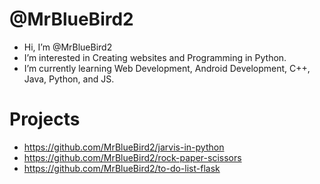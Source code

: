 # @MrBlueBird2
- Hi, I’m @MrBlueBird2
- I’m interested in Creating websites and Programming in Python.
- I’m currently learning Web Development, Android Development, C++, Java, Python, and JS.

# Projects
- https://github.com/MrBlueBird2/jarvis-in-python
- https://github.com/MrBlueBird2/rock-paper-scissors
- https://github.com/MrBlueBird2/to-do-list-flask
<!---
MrBlueBird2/MrBlueBird2 is a ✨ special ✨ repository because its `README.md` (this file) appears on your GitHub profile.
You can click the Preview link to take a look at your changes.
--->
